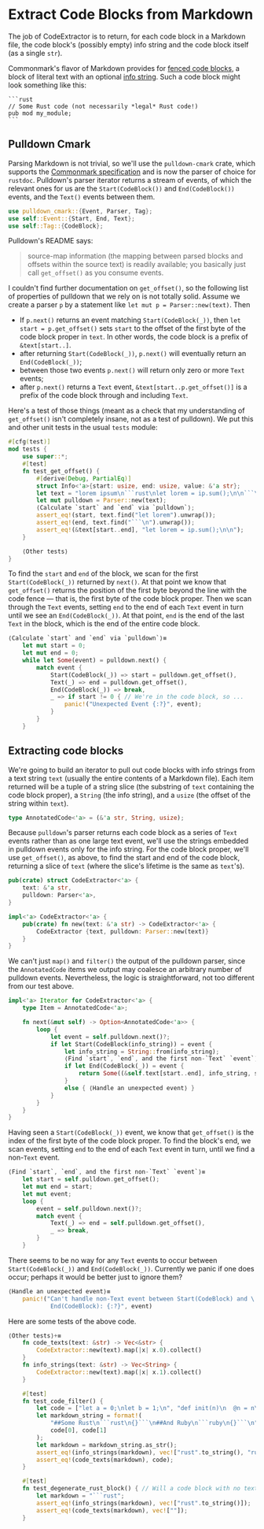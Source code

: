 Extract Code Blocks from Markdown
=================================

The job of CodeExtractor is to return, for each code block in a Markdown file, the
code block's (possibly empty) info string and the code block itself (as a single `str`).

Commonmark's flavor of Markdown provides for
[fenced code blocks](http://spec.commonmark.org/0.28/#fenced-code-blocks),
a block of literal text with an optional
[info string](http://spec.commonmark.org/0.28/#info-string). Such a code block
might look something like this:

````
```rust
// Some Rust code (not necessarily *legal* Rust code!)
pub mod my_module;
```
````

## Pulldown Cmark

Parsing Markdown is not trivial, so we'll use the `pulldown-cmark` crate, which
supports the [Commonmark specification](http://spec.commonmark.org/) and is now
the parser of choice for `rustdoc`.  Pulldown's parser iterator returns a
stream of events, of which the relevant ones for us are the
`Start(CodeBlock())` and `End(CodeBlock())` events, and the `Text()` events
between them.

```rust
use pulldown_cmark::{Event, Parser, Tag};
use self::Event::{Start, End, Text};
use self::Tag::{CodeBlock};
```

Pulldown's README says:

> source-map information (the mapping between parsed blocks and offsets within
> the source text) is readily available; you basically just call `get_offset()` as
> you consume events.

I couldn't find further documentation on `get_offset()`, so the following list
of properties of pulldown that we rely on is not totally solid.  Assume we
create a parser `p` by a statement like `let mut p = Parser::new(text)`. Then

- If `p.next()` returns an event matching `Start(CodeBlock(_))`, then
  `let start = p.get_offset()` sets `start` to the offset of the first byte of
  the code block proper in `text`. In other words, the code block is a prefix
  of `&text[start..]`.
- after returning `Start(CodeBlock(_))`, `p.next()` will eventually return an
  `End(CodeBlock(_))`;
- between those two events `p.next()` will return only zero or more `Text`
  events;
- after `p.next()` returns a `Text` event, `&text[start..p.get_offset()]` is a
  prefix of the code block through and including `Text`.

Here's a test of those things (meant as a check that my understanding of
`get_offset()` isn't completely insane, not as a test of pulldown).  We put this
and other unit tests in the usual `tests` module:

```rust
#[cfg(test)]
mod tests {
    use super::*;
    #[test]
    fn test_get_offset() {
        #[derive(Debug, PartialEq)]
        struct Info<'a>{start: usize, end: usize, value: &'a str};
        let text = "lorem ipsum\n```rust\nlet lorem = ip.sum();\n\n```\nDone.";
        let mut pulldown = Parser::new(text);
        ⟨Calculate `start` and `end` via `pulldown`⟩;
        assert_eq!(start, text.find("let lorem").unwrap());
        assert_eq!(end, text.find("```\n").unwrap());
        assert_eq!(&text[start..end], "let lorem = ip.sum();\n\n");
    }

    ⟨Other tests⟩
}
```

To find the `start` and `end` of the block, we scan for the first
`Start(CodeBlock(_))` returned by `next()`. At that point we know that
`get_offset()` returns the position of the first byte beyond the line with the
code fence — that is, the first byte of the code block proper.  Then we scan
through the `Text` events, setting `end` to the end of each `Text` event in turn
until we see an `End(CodeBlock(_))`. At that point, `end` is the end of the last
`Text` in the block, which is the end of the entire code block.

```rust
⟨Calculate `start` and `end` via `pulldown`⟩≡
    let mut start = 0;
    let mut end = 0;
    while let Some(event) = pulldown.next() {
        match event {
            Start(CodeBlock(_)) => start = pulldown.get_offset(),
            Text(_) => end = pulldown.get_offset(),
            End(CodeBlock(_)) => break,
            _ => if start != 0 { // We're in the code block, so ...
                panic!("Unexpected Event {:?}", event);
            }
        }
    }
```

## Extracting code blocks

We're going to build an iterator to pull out code blocks with info strings from
a text string `text` (usually the entire contents of a Markdown file).  Each
item returned will be a tuple of a string slice (the substring of `text`
containing the code block proper), a `String` (the info string), and a `usize`
(the offset of the string within `text`).

```rust
type AnnotatedCode<'a> = (&'a str, String, usize);
```

Because `pulldown`'s parser returns each code block as a series of `Text` events
rather than as one large text event, we'll use the strings embedded in pulldown
events only for the info string.  For the code block proper, we'll use
`get_offset()`, as above, to find the start and end of the code block, returning
a slice of `text` (where the slice's lifetime is the same as `text`'s).

```rust
pub(crate) struct CodeExtractor<'a> {
    text: &'a str,
    pulldown: Parser<'a>,
}
```

```rust
impl<'a> CodeExtractor<'a> {
    pub(crate) fn new(text: &'a str) -> CodeExtractor<'a> {
        CodeExtractor {text, pulldown: Parser::new(text)}
    }
}
```

We can't just `map()` and `filter()` the output of the pulldown parser, since
the `AnnotatedCode` items we output may coalesce an arbitrary number of pulldown
events.  Nevertheless, the logic is straightforward, not too different from our
test above.

```rust
impl<'a> Iterator for CodeExtractor<'a> {
    type Item = AnnotatedCode<'a>;

    fn next(&mut self) -> Option<AnnotatedCode<'a>> {
        loop {
            let event = self.pulldown.next()?;
            if let Start(CodeBlock(info_string)) = event {
                let info_string = String::from(info_string);
                ⟨Find `start`, `end`, and the first non-`Text` `event`⟩;
                if let End(CodeBlock(_)) = event {
                    return Some((&self.text[start..end], info_string, start));
                }
                else { ⟨Handle an unexpected event⟩ }
            }
        }
    }
}
```

Having seen a `Start(CodeBlock(_))` event, we know that `get_offset()` is the
index of the first byte of the code block proper.  To find the block's end, we
scan events, setting `end` to the end of each `Text` event in turn, until we
find a non-`Text` event.

```rust
⟨Find `start`, `end`, and the first non-`Text` `event`⟩≡
    let start = self.pulldown.get_offset();
    let mut end = start;
    let mut event;
    loop {
        event = self.pulldown.next()?;
        match event {
            Text(_) => end = self.pulldown.get_offset(),
            _ => break,
        }
    }
```

There seems to be no way for any `Text` events to occur between
`Start(CodeBlock(_))` and `End(CodeBlock(_))`.  Currently we panic if one does
occur; perhaps it would be better just to ignore them?

```rust
⟨Handle an unexpected event⟩≡
    panic!("Can't handle non-Text event between Start(CodeBlock) and \
            End(CodeBlock): {:?}", event)
```

Here are some tests of the above code.

```rust
⟨Other tests⟩+≡
    fn code_texts(text: &str) -> Vec<&str> {
        CodeExtractor::new(text).map(|x| x.0).collect()
    }
    fn info_strings(text: &str) -> Vec<String> {
        CodeExtractor::new(text).map(|x| x.1).collect()
    }

    #[test]
    fn test_code_filter() {
        let code = ["let a = 0;\nlet b = 1;\n", "def init(n)\n  @n = n\nend\n"];
        let markdown_string = format!(
            "##Some Rust\n```rust\n{}```\n##And Ruby\n```ruby\n{}```\n",
            code[0], code[1]
        );
        let markdown = markdown_string.as_str();
        assert_eq!(info_strings(markdown), vec!["rust".to_string(), "ruby".to_string()]);
        assert_eq!(code_texts(markdown), code);
    }

    #[test]
    fn test_degenerate_rust_block() { // Will a code block with no text panic?
        let markdown = "```rust";
        assert_eq!(info_strings(markdown), vec!["rust".to_string()]);
        assert_eq!(code_texts(markdown), vec![""]);
    }
```

